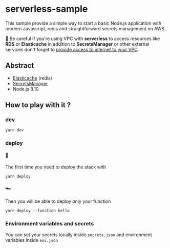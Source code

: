 # serverless-sample

This sample provide a simple way to start a basic Node.js application with modern Javascript, redis and straightforward secrets management on AWS.

🚨 Be careful if you're using VPC with **serverless** to access resources like **RDS** or **Elasticache** in addition to **SecretsManager** or other external services don't forget to [provide access to internet to your VPC](https://medium.com/@philippholly/aws-lambda-enable-outgoing-internet-access-within-vpc-8dd250e11e12).

## Abstract

* [Elasticache](https://aws.amazon.com/elasticache/) (redis)
* [SecretsManager](https://aws.amazon.com/secrets-manager/)
* Node.js 8.10

## How to play with it ?

### dev

```
yarn dev
```

### deploy

#### 🐌

The first time you need to deploy the stack with

```
yarn deploy
```

#### 🏎

Then you will be able to deploy only your function

```
yarn deploy --function hello
```

### Environment variables and secrets

You can set your secrets locally inside `secrets.json` and environment variables inside `env.json`
